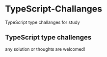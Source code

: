 # TypeScript-Challanges
TypeScript type challanges for study
## TypeScript type challenges 
any solution or thoughts are welcomed!
